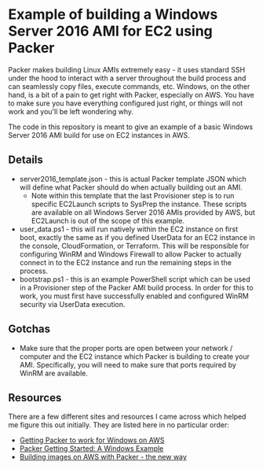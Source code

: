 # Example of building a Windows Server 2016 AMI for EC2 using Packer

Packer makes building Linux AMIs extremely easy - it uses standard SSH under the hood to interact with a server throughout the build process and can seamlessly copy files, execute commands, etc. Windows, on the other hand, is a bit of a pain to get right with Packer, especially on AWS. You have to make sure you have everything configured just right, or things will not work and you'll be left wondering why.

The code in this repository is meant to give an example of a basic Windows Server 2016 AMI build for use on EC2 instances in AWS.

## Details

* server2016_template.json - this is actual Packer template JSON which will define what Packer should do when actually building out an AMI.
  * Note within this template that the last Provisioner step is to run specific EC2Launch scripts to SysPrep the instance. These scripts are available on all Windows Server 2016 AMIs provided by AWS, but EC2Launch is out of the scope of this example.
* user_data.ps1 - this will run natively within the EC2 instance on first boot, exactly the same as if you defined UserData for an EC2 instance in the console, CloudFormation, or Terraform. This will be responsible for configuring WinRM and Windows Firewall to allow Packer to actually connect in to the EC2 instance and run the remaining steps in the process.
* bootstrap.ps1 - this is an example PowerShell script which can be used in a Provisioner step of the Packer AMI build process. In order for this to work, you must first have successfully enabled and configured WinRM security via UserData execution.

## Gotchas

* Make sure that the proper ports are open between your network / computer and the EC2 instance which Packer is building to create your AMI. Specifically, you will need to make sure that ports required by WinRM are available.

## Resources

There are a few different sites and resources I came across which helped me figure this out initially. They are listed here in no particular order:

* [Getting Packer to work for Windows on AWS](http://blog.petegoo.com/2016/05/10/packer-aws-windows/)
* [Packer Getting Started: A Windows Example](https://www.packer.io/intro/getting-started/build-image.html#a-windows-example)
* [Building images on AWS with Packer - the new way](https://david-obrien.net/2016/12/packer-and-aws-windows-server-2016/)